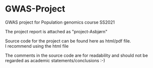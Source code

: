 # GWAS-Project
GWAS project for Population genomics course SS2021

The project report is attached as "project-Asbjørn"

Source code for the project can be found here as html/pdf file.  
I recommend using the html file

The comments in the source code are for readability and should not be regarded as academic statements/conclusions :-) 


<Source Code.html>
